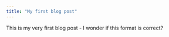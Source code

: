 ```yaml
---
title: "My first blog post"
---
```


This is my very first blog post - I wonder if this format is correct?